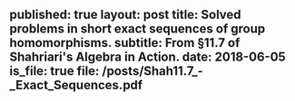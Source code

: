 published: true
layout: post
title: Solved problems in short exact sequences of group homomorphisms. 
subtitle: From §11.7 of Shahriari's Algebra in Action.
date: 2018-06-05
is_file: true
file: /posts/Shah11.7_-_Exact_Sequences.pdf
---
